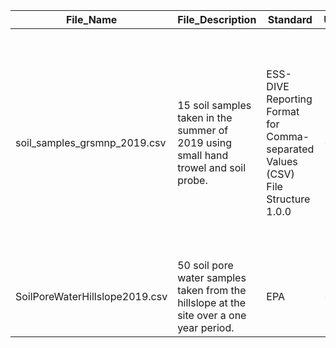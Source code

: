 |File_Name                     |File_Description                                                                       |Standard                                                                       |UTC_Offset|File_Version|Contact      |Start_Date|End_Date|Northwest_Latitude_Coordinate|Northwest_Longitude_Coordinate|Southeast_Latitude_Coordinate|Southeast_Longitude_Coordinate|Latitude |Longitude |Missing_Value_Codes|Notes                                                                                                                                                              |Field_Name_Orientation|
|------------------------------|---------------------------------------------------------------------------------------|-------------------------------------------------------------------------------|----------|------------|-------------|----------|--------|-----------------------------|------------------------------|-----------------------------|------------------------------|---------|----------|-------------------|-------------------------------------------------------------------------------------------------------------------------------------------------------------------|----------------------|
|soil_samples_grsmnp_2019.csv  |15 soil samples taken in the summer of 2019 using small hand trowel and soil probe.    |ESS-DIVE Reporting Format for Comma-separated Values (CSV) File Structure 1.0.0|- 5 hours |2           |Russell Smith|8/15/19   |9/30/19 |35.611392                    |-83.673745                    |35.601494                    |-83.662323                    |35.629227|-83.72216 |-9999; N/A         |File version changed Dec. 2019. Two columns were added to the data file since original publication. Columns add clarity for sample locations. No data were changed.|horizontal            |
|SoilPoreWaterHillslope2019.csv|50 soil pore water samples taken from the hillslope at the site over a one year period.|EPA                                                                            |- 5 hours |1           |Katie Jones  |10/1/18   |10/10/19|35.608619                    |-83.675032                    |35.603597                    |-83662760                     |35.628784|-83.721385|-9999; N/A         |                                                                                                                                                                   |horizontal            |
